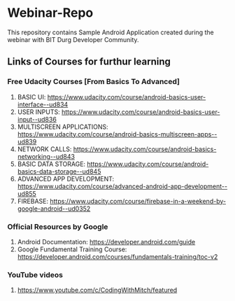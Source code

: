 # Webinar-Repo

This repository contains Sample Android Application created during the webinar with BIT Durg Developer Community.

## Links of Courses for furthur learning
### Free Udacity Courses [From Basics To Advanced]
1. BASIC UI: https://www.udacity.com/course/android-basics-user-interface--ud834
1. USER INPUTS: https://www.udacity.com/course/android-basics-user-input--ud836
1. MULTISCREEN APPLICATIONS: https://www.udacity.com/course/android-basics-multiscreen-apps--ud839
1. NETWORK CALLS: https://www.udacity.com/course/android-basics-networking--ud843
1. BASIC DATA STORAGE: https://www.udacity.com/course/android-basics-data-storage--ud845
1. ADVANCED APP DEVELOPMENT: https://www.udacity.com/course/advanced-android-app-development--ud855
1. FIREBASE: https://www.udacity.com/course/firebase-in-a-weekend-by-google-android--ud0352

### Official Resources by Google
1. Android Documentation: https://developer.android.com/guide
1. Google Fundamental Training Course: https://developer.android.com/courses/fundamentals-training/toc-v2

### YouTube videos
1. https://www.youtube.com/c/CodingWithMitch/featured
